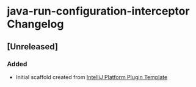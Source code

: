 <!-- Keep a Changelog guide -> https://keepachangelog.com -->

# java-run-configuration-interceptor Changelog

## [Unreleased]
### Added
- Initial scaffold created from [IntelliJ Platform Plugin Template](https://github.com/JetBrains/intellij-platform-plugin-template)
